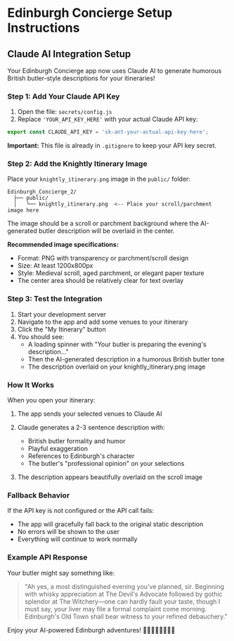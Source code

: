 # Edinburgh Concierge Setup Instructions

## Claude AI Integration Setup

Your Edinburgh Concierge app now uses Claude AI to generate humorous British butler-style descriptions for your itineraries!

### Step 1: Add Your Claude API Key

1. Open the file: `secrets/config.js`
2. Replace `'YOUR_API_KEY_HERE'` with your actual Claude API key:

```javascript
export const CLAUDE_API_KEY = 'sk-ant-your-actual-api-key-here';
```

**Important:** This file is already in `.gitignore` to keep your API key secret.

### Step 2: Add the Knightly Itinerary Image

Place your `knightly_itinerary.png` image in the `public/` folder:

```
Edinburgh_Concierge_2/
  ├── public/
  │   └── knightly_itinerary.png  <-- Place your scroll/parchment image here
```

The image should be a scroll or parchment background where the AI-generated butler description will be overlaid in the center.

**Recommended image specifications:**
- Format: PNG with transparency or parchment/scroll design
- Size: At least 1200x800px
- Style: Medieval scroll, aged parchment, or elegant paper texture
- The center area should be relatively clear for text overlay

### Step 3: Test the Integration

1. Start your development server
2. Navigate to the app and add some venues to your itinerary
3. Click the "My Itinerary" button
4. You should see:
   - A loading spinner with "Your butler is preparing the evening's description..."
   - Then the AI-generated description in a humorous British butler tone
   - The description overlaid on your knightly_itinerary.png image

### How It Works

When you open your itinerary:

1. The app sends your selected venues to Claude AI
2. Claude generates a 2-3 sentence description with:
   - British butler formality and humor
   - Playful exaggeration
   - References to Edinburgh's character
   - The butler's "professional opinion" on your selections

3. The description appears beautifully overlaid on the scroll image

### Fallback Behavior

If the API key is not configured or the API call fails:
- The app will gracefully fall back to the original static description
- No errors will be shown to the user
- Everything will continue to work normally

### Example API Response

Your butler might say something like:

> "Ah yes, a most distinguished evening you've planned, sir. Beginning with whisky appreciation at The Devil's Advocate followed by gothic splendor at The Witchery—one can hardly fault your taste, though I must say, your liver may file a formal complaint come morning. Edinburgh's Old Town shall bear witness to your refined debauchery."

Enjoy your AI-powered Edinburgh adventures! 🏴󐁧󐁢󐁳󐁣󐁴󐁿🥃
